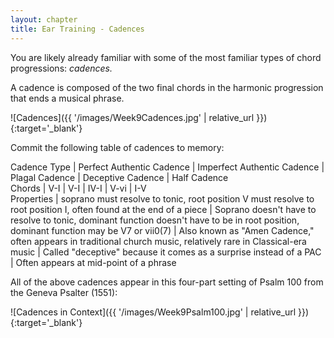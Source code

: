 ```yaml
---
layout: chapter
title: Ear Training - Cadences
---
```


You are likely already familiar with some of the most familiar types of chord progressions: *cadences.*

A cadence is composed of the two final chords in the harmonic progression that ends a musical phrase.

![Cadences]({{ '/images/Week9Cadences.jpg' | relative_url }}){:target='_blank'}

Commit the following table of cadences to memory:

Cadence Type | Perfect Authentic Cadence | Imperfect Authentic Cadence | Plagal Cadence | Deceptive Cadence | Half Cadence  
Chords | V-I | V-I | IV-I | V-vi | I-V  
Properties | soprano must resolve to tonic, root position V must resolve to root position I, often found at the end of a piece | Soprano doesn't have to resolve to tonic, dominant function doesn't have to be in root position, dominant function may be V7 or vii0(7) | Also known as "Amen Cadence," often appears in traditional church music, relatively rare in Classical-era music | Called "deceptive" because it comes as a surprise instead of a PAC | Often appears at mid-point of a phrase

All of the above cadences appear in this four-part setting of Psalm 100 from the Geneva Psalter (1551):

![Cadences in Context]({{ '/images/Week9Psalm100.jpg' | relative_url }}){:target='_blank'}